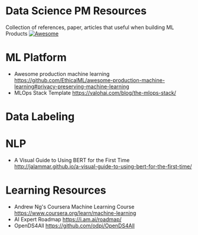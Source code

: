 # Data Science PM Resources

Collection of references, paper, articles that useful when building ML Products
[![Awesome](https://awesome.re/badge-flat2.svg)](https://awesome.re)

# ML Platform
- Awesome production machine learning https://github.com/EthicalML/awesome-production-machine-learning#privacy-preserving-machine-learning
- MLOps Stack Template https://valohai.com/blog/the-mlops-stack/

# Data Labeling

# NLP
- A Visual Guide to Using BERT for the First Time http://jalammar.github.io/a-visual-guide-to-using-bert-for-the-first-time/

# Learning Resources
- Andrew Ng's Coursera Machine Learning Course https://www.coursera.org/learn/machine-learning
- AI Expert Roadmap https://i.am.ai/roadmap/
- OpenDS4All https://github.com/odpi/OpenDS4All
